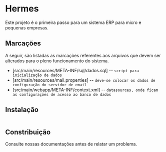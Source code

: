 Hermes
=============

Este projeto é o primeira passo para um sistema ERP para micro e pequenas empresas.

Marcações
-------

A seguir, são listadas as marcações referentes aos arquivos que devem ser alterados para o pleno funcionamento do sistema.

* [src/main/resources/META-INF/sql/dados.sql] -- `script para inicialização de dados`
* [src/main/resources/mail.properties] -- `deve-se colocar os dados de configuração do servidor de email`
* [src/main/webapp/META-INF/context.xml] -- `datasources, onde ficam as configurações de acesso ao banco de dados `

Instalação
-----------

```

```

Constribuição
------------

Consulte nossas documentações antes de relatar um problema.